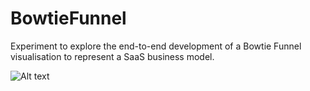 # BowtieFunnel
Experiment to explore the end-to-end development of a Bowtie Funnel visualisation to represent a SaaS business model.

![Alt text](images/BowtieFunnel.gif)
